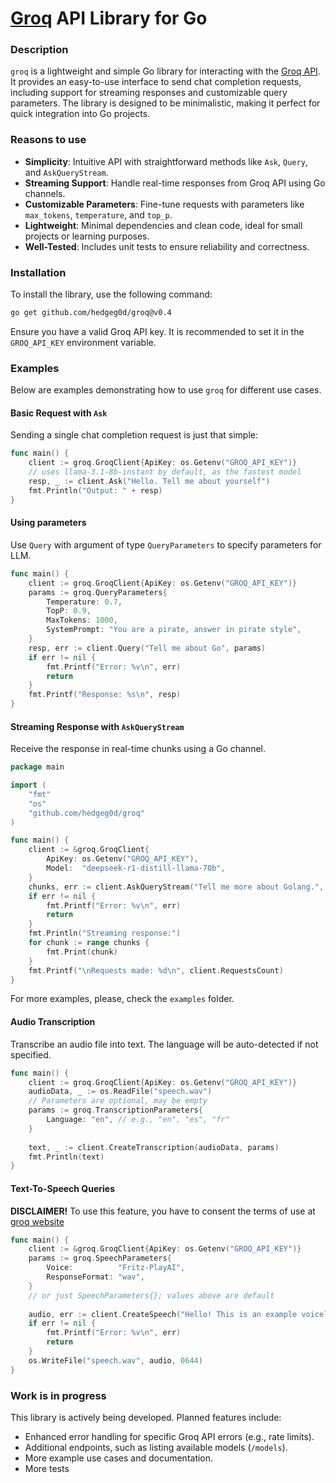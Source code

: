 # [Groq](https://console.groq.com/home) API Library for Go

### Description

`groq` is a lightweight and simple Go library for interacting with the [Groq API](https://console.groq.com/docs/api-reference). It provides an easy-to-use interface to send chat completion requests, including support for streaming responses and customizable query parameters. The library is designed to be minimalistic, making it perfect for quick integration into Go projects.

### Reasons to use

-   **Simplicity**: Intuitive API with straightforward methods like `Ask`, `Query`, and `AskQueryStream`.
-   **Streaming Support**: Handle real-time responses from Groq API using Go channels.
-   **Customizable Parameters**: Fine-tune requests with parameters like `max_tokens`, `temperature`, and `top_p`.
-   **Lightweight**: Minimal dependencies and clean code, ideal for small projects or learning purposes.
-   **Well-Tested**: Includes unit tests to ensure reliability and correctness.

### Installation

To install the library, use the following command:

```bash
go get github.com/hedgeg0d/groq@v0.4
```

Ensure you have a valid Groq API key. It is recommended to set it in the `GROQ_API_KEY` environment variable.

### Examples

Below are examples demonstrating how to use `groq` for different use cases.

#### Basic Request with `Ask`

Sending a single chat completion request is just that simple:

```go
func main() {
	client := groq.GroqClient{ApiKey: os.Getenv("GROQ_API_KEY")}
	// uses llama-3.1-8b-instant by default, as the fastest model
	resp, _ := client.Ask("Hello. Tell me about yourself")
	fmt.Println("Output: " + resp)
}
```
#### Using parameters 
Use `Query` with argument of type `QueryParameters` to specify parameters for LLM.

```go
func main() {
    client := groq.GroqClient{ApiKey: os.Getenv("GROQ_API_KEY")}
    params := groq.QueryParameters{
    	Temperature: 0.7,
     	TopP: 0.9,
      	MaxTokens: 1000,
    	SystemPrompt: "You are a pirate, answer in pirate style",
    }
    resp, err := client.Query("Tell me about Go", params)
    if err != nil {
        fmt.Printf("Error: %v\n", err)
        return
    }
    fmt.Printf("Response: %s\n", resp)
}
```

#### Streaming Response with `AskQueryStream`

Receive the response in real-time chunks using a Go channel.

```go
package main

import (
    "fmt"
    "os"
    "github.com/hedgeg0d/groq"
)

func main() {
    client := &groq.GroqClient{
        ApiKey: os.Getenv("GROQ_API_KEY"),
        Model:  "deepseek-r1-distill-llama-70b",
    }
    chunks, err := client.AskQueryStream("Tell me more about Golang.", groq.QueryParameters{})
    if err != nil {
        fmt.Printf("Error: %v\n", err)
        return
    }
    fmt.Println("Streaming response:")
    for chunk := range chunks {
        fmt.Print(chunk)
    }
    fmt.Printf("\nRequests made: %d\n", client.RequestsCount)
}

```
For more examples, please, check the `examples` folder.

#### Audio Transcription

Transcribe an audio file into text. The language will be auto-detected if not specified.

```go
func main() {
    client := groq.GroqClient{ApiKey: os.Getenv("GROQ_API_KEY")}
    audioData, _ := os.ReadFile("speech.wav")
    // Parameters are optional, may be empty
    params := groq.TranscriptionParameters{
        Language: "en", // e.g., "en", "es", "fr"
    }
    
    text, _ := client.CreateTranscription(audioData, params)
    fmt.Println(text)
}
```

#### Text-To-Speech Queries 

**DISCLAIMER!** To use this feature, you have to consent the terms of use at [groq website](https://console.groq.com/playground?model=playai-tts)

```go
func main() {
    client := &groq.GroqClient{ApiKey: os.Getenv("GROQ_API_KEY")}
    params := groq.SpeechParameters{
        Voice:          "Fritz-PlayAI",
        ResponseFormat: "wav",
    }
    // or just SpeechParameters{}; values above are default
    
    audio, err := client.CreateSpeech("Hello! This is an example voiceline generated by AI.", params)
    if err != nil {
        fmt.Printf("Error: %v\n", err)
        return
    }
    os.WriteFile("speech.wav", audio, 0644)
}
```

### Work is in progress

This library is actively being developed. Planned features include:

-   Enhanced error handling for specific Groq API errors (e.g., rate limits).
-   Additional endpoints, such as listing available models (`/models`).
-   More example use cases and documentation.
-   More tests